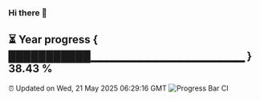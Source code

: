 ### Hi there 👋
⏳ Year progress { ███████████▁▁▁▁▁▁▁▁▁▁▁▁▁▁▁▁▁▁▁ } 38.43 %
---
⏰ Updated on Wed, 21 May 2025 06:29:16 GMT
![Progress Bar CI](https://github.com/liununu/liununu/workflows/Progress%20Bar%20CI/badge.svg)
